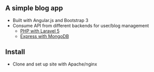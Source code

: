 ## A simple blog app

* Built with Angular.js and Bootstrap 3
* Consume API from different backends for user/blog management
  - [PHP with Laravel 5](https://github.com/kebingyu/api-laravel)
  - [Express with MongoDB](https://github.com/kebingyu/api-express)

## Install

* Clone and set up site with Apache/nginx
